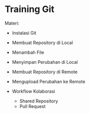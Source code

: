 # Training Git #

Materi:

* Instalasi Git
* Membuat Repository di Local
* Menambah File
* Menyimpan Perubahan di Local

* Membuat Repository di Remote
* Mengupload Perubahan ke Remote

* Workflow Kolaborasi

    * Shared Repository
	* Pull Request
